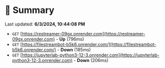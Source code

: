 # 📖 Summary
Last updated: **6/3/2024, 10:44:08 PM**

- `GET` [https://restreamer-09gx.onrender.com](https://restreamer-09gx.onrender.com) - **Up** (796ms)
- `GET` [https://filestreambot-b5k6.onrender.com/](https://filestreambot-b5k6.onrender.com/) - **Down** (185ms)
- `GET` [https://jupyterlab-python3-12-3.onrender.com](https://jupyterlab-python3-12-3.onrender.com) - **Down** (206ms)
